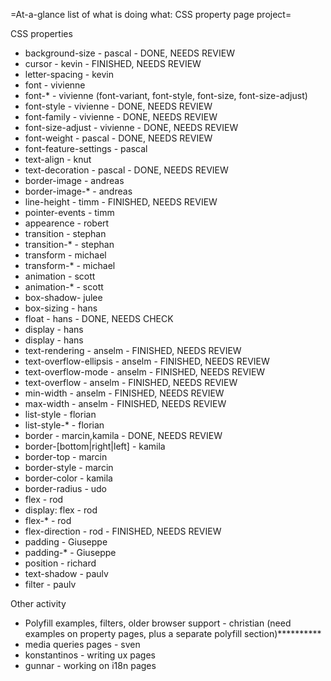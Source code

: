=At-a-glance list of what is doing what: CSS property page project=

CSS properties

* background-size - pascal - DONE, NEEDS REVIEW
* cursor - kevin - FINISHED, NEEDS REVIEW
* letter-spacing - kevin
* font - vivienne
* font-* - vivienne (font-variant, font-style, font-size, font-size-adjust)
* font-style - vivienne - DONE, NEEDS REVIEW
* font-family - vivienne - DONE, NEEDS REVIEW
* font-size-adjust - vivienne - DONE, NEEDS REVIEW
* font-weight - pascal - DONE, NEEDS REVIEW
* font-feature-settings - pascal
* text-align - knut
* text-decoration - pascal - DONE, NEEDS REVIEW
* border-image - andreas
* border-image-* - andreas
* line-height - timm -  FINISHED, NEEDS REVIEW
* pointer-events - timm
* appearence - robert
* transition - stephan
* transition-* - stephan
* transform - michael
* transform-* - michael
* animation - scott
* animation-* - scott
* box-shadow- julee
* box-sizing - hans
* float - hans - DONE, NEEDS CHECK
* display - hans
* display - hans
* text-rendering - anselm  - FINISHED, NEEDS REVIEW
* text-overflow-ellipsis - anselm - FINISHED, NEEDS REVIEW
* text-overflow-mode - anselm - FINISHED, NEEDS REVIEW
* text-overflow - anselm - FINISHED, NEEDS REVIEW
* min-width - anselm - FINISHED, NEEDS REVIEW
* max-width - anselm - FINISHED, NEEDS REVIEW
* list-style - florian
* list-style-* - florian
* border - marcin,kamila - DONE, NEEDS REVIEW
* border-[bottom|right|left] - kamila
* border-top - marcin
* border-style - marcin
* border-color - kamila
* border-radius - udo
* flex - rod
* display: flex - rod
* flex-* - rod
* flex-direction - rod - FINISHED, NEEDS REVIEW
* padding - Giuseppe
* padding-* - Giuseppe
* position - richard
* text-shadow - paulv
* filter - paulv

Other activity

* Polyfill examples, filters, older browser support - christian (need examples on property pages, plus a separate polyfill section)**********
* media queries pages - sven 
* konstantinos - writing ux pages
* gunnar - working on i18n pages